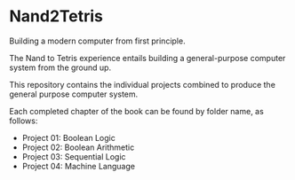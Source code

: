 Nand2Tetris
===========

Building a modern computer from first principle.

The Nand to Tetris experience entails building a general-purpose computer system from the ground up.

This repository contains the individual projects combined to produce the general purpose computer system.

Each completed chapter of the book can be found by folder name, as follows:

* Project 01: Boolean Logic
* Project 02: Boolean Arithmetic
* Project 03: Sequential Logic   
* Project 04: Machine Language 
<!-- * Project 05: Computer Architecture  
* Project 06: Assembler   
* Project 07: Virtual Machine I: Stack Arithmetic   
* Project 08: Virtual Machine II: Program Control   
* Project 09: High-Level Language  
* Project 10: Compiler I: Syntax Analysis   
* Project 11: Compiler II: Code Generation   
* Project 12: Operating System  -->
